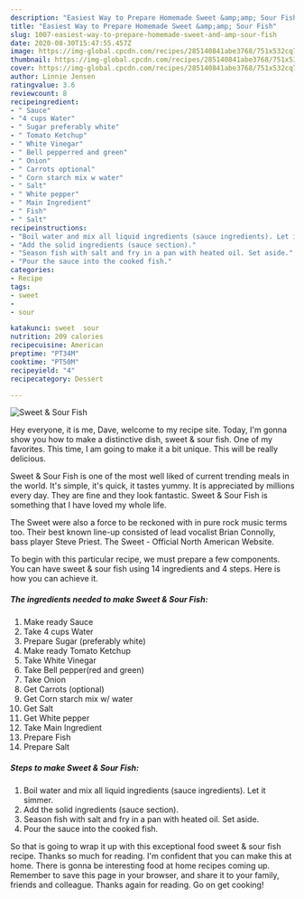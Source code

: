 ```yaml
---
description: "Easiest Way to Prepare Homemade Sweet &amp;amp; Sour Fish"
title: "Easiest Way to Prepare Homemade Sweet &amp;amp; Sour Fish"
slug: 1007-easiest-way-to-prepare-homemade-sweet-and-amp-sour-fish
date: 2020-08-30T15:47:55.457Z
image: https://img-global.cpcdn.com/recipes/285140841abe3768/751x532cq70/sweet-sour-fish-recipe-main-photo.jpg
thumbnail: https://img-global.cpcdn.com/recipes/285140841abe3768/751x532cq70/sweet-sour-fish-recipe-main-photo.jpg
cover: https://img-global.cpcdn.com/recipes/285140841abe3768/751x532cq70/sweet-sour-fish-recipe-main-photo.jpg
author: Linnie Jensen
ratingvalue: 3.6
reviewcount: 8
recipeingredient:
- " Sauce"
- "4 cups Water"
- " Sugar preferably white"
- " Tomato Ketchup"
- " White Vinegar"
- " Bell pepperred and green"
- " Onion"
- " Carrots optional"
- " Corn starch mix w water"
- " Salt"
- " White pepper"
- " Main Ingredient"
- " Fish"
- " Salt"
recipeinstructions:
- "Boil water and mix all liquid ingredients (sauce ingredients). Let it simmer."
- "Add the solid ingredients (sauce section)."
- "Season fish with salt and fry in a pan with heated oil. Set aside."
- "Pour the sauce into the cooked fish."
categories:
- Recipe
tags:
- sweet
- 
- sour

katakunci: sweet  sour 
nutrition: 209 calories
recipecuisine: American
preptime: "PT34M"
cooktime: "PT50M"
recipeyield: "4"
recipecategory: Dessert

---
```



![Sweet &amp; Sour Fish](https://img-global.cpcdn.com/recipes/285140841abe3768/751x532cq70/sweet-sour-fish-recipe-main-photo.jpg)

Hey everyone, it is me, Dave, welcome to my recipe site. Today, I'm gonna show you how to make a distinctive dish, sweet &amp; sour fish. One of my favorites. This time, I am going to make it a bit unique. This will be really delicious.

Sweet &amp; Sour Fish is one of the most well liked of current trending meals in the world. It's simple, it's quick, it tastes yummy. It is appreciated by millions every day. They are fine and they look fantastic. Sweet &amp; Sour Fish is something that I have loved my whole life.

The Sweet were also a force to be reckoned with in pure rock music terms too. Their best known line-up consisted of lead vocalist Brian Connolly, bass player Steve Priest. The Sweet - Official North American Website.


To begin with this particular recipe, we must prepare a few components. You can have sweet &amp; sour fish using 14 ingredients and 4 steps. Here is how you can achieve it.

<!--inarticleads1-->

##### The ingredients needed to make Sweet &amp; Sour Fish:

1. Make ready  Sauce
1. Take 4 cups Water
1. Prepare  Sugar (preferably white)
1. Make ready  Tomato Ketchup
1. Take  White Vinegar
1. Take  Bell pepper(red and green)
1. Take  Onion
1. Get  Carrots (optional)
1. Get  Corn starch mix w/ water
1. Get  Salt
1. Get  White pepper
1. Take  Main Ingredient
1. Prepare  Fish
1. Prepare  Salt




<!--inarticleads2-->

##### Steps to make Sweet &amp; Sour Fish:

1. Boil water and mix all liquid ingredients (sauce ingredients). Let it simmer.
1. Add the solid ingredients (sauce section).
1. Season fish with salt and fry in a pan with heated oil. Set aside.
1. Pour the sauce into the cooked fish.




So that is going to wrap it up with this exceptional food sweet &amp; sour fish recipe. Thanks so much for reading. I'm confident that you can make this at home. There is gonna be interesting food at home recipes coming up. Remember to save this page in your browser, and share it to your family, friends and colleague. Thanks again for reading. Go on get cooking!
